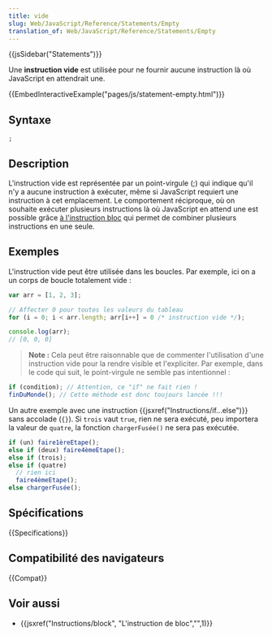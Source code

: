 ```yaml
---
title: vide
slug: Web/JavaScript/Reference/Statements/Empty
translation_of: Web/JavaScript/Reference/Statements/Empty
---
```


{{jsSidebar("Statements")}}

Une **instruction vide** est utilisée pour ne fournir aucune instruction là où JavaScript en attendrait une.

{{EmbedInteractiveExample("pages/js/statement-empty.html")}}

## Syntaxe

```js-nolint
;
```

## Description

L'instruction vide est représentée par un point-virgule (;) qui indique qu'il n'y a aucune instruction à exécuter, même si JavaScript requiert une instruction à cet emplacement. Le comportement réciproque, où on souhaite exécuter plusieurs instructions là où JavaScript en attend une est possible grâce [à l'instruction bloc](/fr/docs/JavaScript/Reference/Instructions/block) qui permet de combiner plusieurs instructions en une seule.

## Exemples

L'instruction vide peut être utilisée dans les boucles. Par exemple, ici on a un corps de boucle totalement vide :

```js
var arr = [1, 2, 3];

// Affecter 0 pour toutes les valeurs du tableau
for (i = 0; i < arr.length; arr[i++] = 0 /* instruction vide */);

console.log(arr);
// [0, 0, 0]
```

> **Note :** Cela peut être raisonnable que de commenter l'utilisation d'une instruction vide pour la rendre visible et l'expliciter. Par exemple, dans le code qui suit, le point-virgule ne semble pas intentionnel :

```js
if (condition); // Attention, ce "if" ne fait rien !
finDuMonde(); // Cette méthode est donc toujours lancée !!!
```

Un autre exemple avec une instruction {{jsxref("Instructions/if...else")}} sans accolade (`{}`). Si `trois` vaut `true`, rien ne sera exécuté, peu importera la valeur de `quatre`, la fonction `chargerFusée()` ne sera pas exécutée.

```js
if (un) faire1èreEtape();
else if (deux) faire4èmeEtape();
else if (trois);
else if (quatre)
  // rien ici
  faire4èmeEtape();
else chargerFusée();
```

## Spécifications

{{Specifications}}

## Compatibilité des navigateurs

{{Compat}}

## Voir aussi

- {{jsxref("Instructions/block", "L'instruction de bloc","",1)}}
